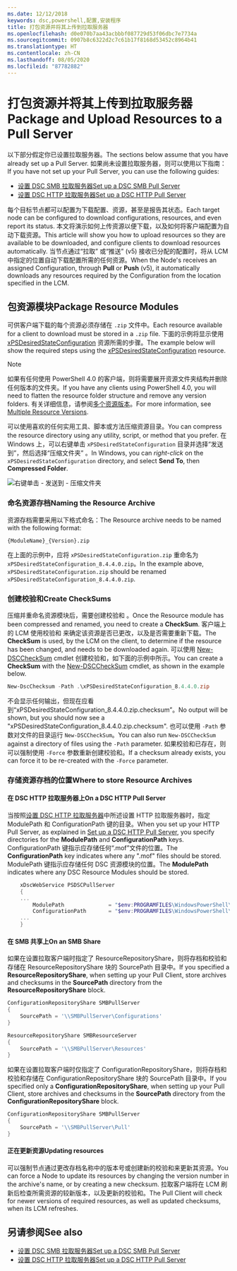 ```yaml
---
ms.date: 12/12/2018
keywords: dsc,powershell,配置,安装程序
title: 打包资源并将其上传到拉取服务器
ms.openlocfilehash: d0e070b7aa43acbbbf087729d53f06dbc7e7734a
ms.sourcegitcommit: 0907b8c6322d2c7c61b17f8168d53452c8964b41
ms.translationtype: HT
ms.contentlocale: zh-CN
ms.lasthandoff: 08/05/2020
ms.locfileid: "87782882"
---
```

# <a name="package-and-upload-resources-to-a-pull-server"></a><span data-ttu-id="572a4-103">打包资源并将其上传到拉取服务器</span><span class="sxs-lookup"><span data-stu-id="572a4-103">Package and Upload Resources to a Pull Server</span></span>

<span data-ttu-id="572a4-104">以下部分假定你已设置拉取服务器。</span><span class="sxs-lookup"><span data-stu-id="572a4-104">The sections below assume that you have already set up a Pull Server.</span></span> <span data-ttu-id="572a4-105">如果尚未设置拉取服务器，则可以使用以下指南：</span><span class="sxs-lookup"><span data-stu-id="572a4-105">If you have not set up your Pull Server, you can use the following guides:</span></span>

- [<span data-ttu-id="572a4-106">设置 DSC SMB 拉取服务器</span><span class="sxs-lookup"><span data-stu-id="572a4-106">Set up a DSC SMB Pull Server</span></span>](pullServerSmb.md)
- [<span data-ttu-id="572a4-107">设置 DSC HTTP 拉取服务器</span><span class="sxs-lookup"><span data-stu-id="572a4-107">Set up a DSC HTTP Pull Server</span></span>](pullServer.md)

<span data-ttu-id="572a4-108">每个目标节点都可以配置为下载配置、资源，甚至是报告其状态。</span><span class="sxs-lookup"><span data-stu-id="572a4-108">Each target node can be configured to download configurations, resources, and even report its status.</span></span> <span data-ttu-id="572a4-109">本文将演示如何上传资源以便下载，以及如何将客户端配置为自动下载资源。</span><span class="sxs-lookup"><span data-stu-id="572a4-109">This article will show you how to upload resources so they are available to be downloaded, and configure clients to download resources automatically.</span></span> <span data-ttu-id="572a4-110">当节点通过“拉取”  或“推送”  (v5) 接收已分配的配置时，将从 LCM 中指定的位置自动下载配置所需的任何资源。</span><span class="sxs-lookup"><span data-stu-id="572a4-110">When the Node's receives an assigned Configuration, through **Pull** or **Push** (v5), it automatically downloads any resources required by the Configuration from the location specified in the LCM.</span></span>

## <a name="package-resource-modules"></a><span data-ttu-id="572a4-111">包资源模块</span><span class="sxs-lookup"><span data-stu-id="572a4-111">Package Resource Modules</span></span>

<span data-ttu-id="572a4-112">可供客户端下载的每个资源必须存储在 `.zip` 文件中。</span><span class="sxs-lookup"><span data-stu-id="572a4-112">Each resource available for a client to download must be stored in a `.zip` file.</span></span> <span data-ttu-id="572a4-113">下面的示例将显示使用 [xPSDesiredStateConfiguration](https://www.powershellgallery.com/packages/xPSDesiredStateConfiguration/8.4.0.0) 资源所需的步骤。</span><span class="sxs-lookup"><span data-stu-id="572a4-113">The example below will show the required steps using the [xPSDesiredStateConfiguration](https://www.powershellgallery.com/packages/xPSDesiredStateConfiguration/8.4.0.0) resource.</span></span>

> [!NOTE]
> <span data-ttu-id="572a4-114">如果有任何使用 PowerShell 4.0 的客户端，则将需要展开资源文件夹结构并删除任何版本的文件夹。</span><span class="sxs-lookup"><span data-stu-id="572a4-114">If you have any clients using PowerShell 4.0, you will need to flatten the resource folder structure and remove any version folders.</span></span> <span data-ttu-id="572a4-115">有关详细信息，请参阅[多个资源版本](../configurations/import-dscresource.md#multiple-resource-versions)。</span><span class="sxs-lookup"><span data-stu-id="572a4-115">For more information, see [Multiple Resource Versions](../configurations/import-dscresource.md#multiple-resource-versions).</span></span>

<span data-ttu-id="572a4-116">可以使用喜欢的任何实用工具、脚本或方法压缩资源目录。</span><span class="sxs-lookup"><span data-stu-id="572a4-116">You can compress the resource directory using any utility, script, or method that you prefer.</span></span> <span data-ttu-id="572a4-117">在 Windows 上，可以右键单击 `xPSDesiredStateConfiguration` 目录并选择“发送到”，然后选择“压缩文件夹” 。</span><span class="sxs-lookup"><span data-stu-id="572a4-117">In Windows, you can _right-click_ on the `xPSDesiredStateConfiguration` directory, and select **Send To**, then **Compressed Folder**.</span></span>

![右键单击 - 发送到 - 压缩文件夹](media/package-upload-resources/right-click.gif)

### <a name="naming-the-resource-archive"></a><span data-ttu-id="572a4-119">命名资源存档</span><span class="sxs-lookup"><span data-stu-id="572a4-119">Naming the Resource Archive</span></span>

<span data-ttu-id="572a4-120">资源存档需要采用以下格式命名：</span><span class="sxs-lookup"><span data-stu-id="572a4-120">The Resource archive needs to be named with the following format:</span></span>

```
{ModuleName}_{Version}.zip
```

<span data-ttu-id="572a4-121">在上面的示例中，应将 `xPSDesiredStateConfiguration.zip` 重命名为 `xPSDesiredStateConfiguration_8.4.4.0.zip`。</span><span class="sxs-lookup"><span data-stu-id="572a4-121">In the example above, `xPSDesiredStateConfiguration.zip` should be renamed `xPSDesiredStateConfiguration_8.4.4.0.zip`.</span></span>

### <a name="create-checksums"></a><span data-ttu-id="572a4-122">创建校验和</span><span class="sxs-lookup"><span data-stu-id="572a4-122">Create CheckSums</span></span>

<span data-ttu-id="572a4-123">压缩并重命名资源模块后，需要创建校验和  。</span><span class="sxs-lookup"><span data-stu-id="572a4-123">Once the Resource module has been compressed and renamed, you need to create a **CheckSum**.</span></span> <span data-ttu-id="572a4-124">客户端上的 LCM 使用校验和  来确定该资源是否已更改，以及是否需要重新下载。</span><span class="sxs-lookup"><span data-stu-id="572a4-124">The **CheckSum** is used, by the LCM on the client, to determine if the resource has been changed, and needs to be downloaded again.</span></span> <span data-ttu-id="572a4-125">可以使用 [New-DSCCheckSum](/powershell/module/PSDesiredStateConfiguration/New-DSCCheckSum) cmdlet 创建校验和，如下面的示例中所示。</span><span class="sxs-lookup"><span data-stu-id="572a4-125">You can create a **CheckSum** with the [New-DSCCheckSum](/powershell/module/PSDesiredStateConfiguration/New-DSCCheckSum) cmdlet, as shown in the example below.</span></span>

```powershell
New-DscChecksum -Path .\xPSDesiredStateConfiguration_8.4.4.0.zip
```

<span data-ttu-id="572a4-126">不会显示任何输出，但现在应看到“xPSDesiredStateConfiguration_8.4.4.0.zip.checksum”。</span><span class="sxs-lookup"><span data-stu-id="572a4-126">No output will be shown, but you should now see a "xPSDesiredStateConfiguration_8.4.4.0.zip.checksum".</span></span> <span data-ttu-id="572a4-127">也可以使用 `-Path` 参数对文件的目录运行 `New-DSCCheckSum`。</span><span class="sxs-lookup"><span data-stu-id="572a4-127">You can also run `New-DSCCheckSum` against a directory of files using the `-Path` parameter.</span></span> <span data-ttu-id="572a4-128">如果校验和已存在，则可以强制使用 `-Force` 参数重新创建校验和。</span><span class="sxs-lookup"><span data-stu-id="572a4-128">If a checksum already exists, you can force it to be re-created with the `-Force` parameter.</span></span>

### <a name="where-to-store-resource-archives"></a><span data-ttu-id="572a4-129">存储资源存档的位置</span><span class="sxs-lookup"><span data-stu-id="572a4-129">Where to store Resource Archives</span></span>

#### <a name="on-a-dsc-http-pull-server"></a><span data-ttu-id="572a4-130">在 DSC HTTP 拉取服务器上</span><span class="sxs-lookup"><span data-stu-id="572a4-130">On a DSC HTTP Pull Server</span></span>

<span data-ttu-id="572a4-131">当按照[设置 DSC HTTP 拉取服务器](pullServer.md)中所述设置 HTTP 拉取服务器时，指定 ModulePath  和 ConfigurationPath  键的目录。</span><span class="sxs-lookup"><span data-stu-id="572a4-131">When you set up your HTTP Pull Server, as explained in [Set up a DSC HTTP Pull Server](pullServer.md), you specify directories for the **ModulePath** and **ConfigurationPath** keys.</span></span> <span data-ttu-id="572a4-132">ConfigurationPath  键指示应存储任何“.mof”文件的位置。</span><span class="sxs-lookup"><span data-stu-id="572a4-132">The **ConfigurationPath** key indicates where any ".mof" files should be stored.</span></span> <span data-ttu-id="572a4-133">ModulePath  键指示应存储任何 DSC 资源模块的位置。</span><span class="sxs-lookup"><span data-stu-id="572a4-133">The **ModulePath** indicates where any DSC Resource Modules should be stored.</span></span>

```powershell
    xDscWebService PSDSCPullServer
    {
    ...
        ModulePath              = "$env:PROGRAMFILES\WindowsPowerShell\DscService\Modules"
        ConfigurationPath       = "$env:PROGRAMFILES\WindowsPowerShell\DscService\Configuration"
    ...
    }

```

#### <a name="on-an-smb-share"></a><span data-ttu-id="572a4-134">在 SMB 共享上</span><span class="sxs-lookup"><span data-stu-id="572a4-134">On an SMB Share</span></span>

<span data-ttu-id="572a4-135">如果在设置拉取客户端时指定了 ResourceRepositoryShare，则将存档和校验和存储在 ResourceRepositoryShare 块的 SourcePath 目录中。</span><span class="sxs-lookup"><span data-stu-id="572a4-135">If you specified a **ResourceRepositoryShare**, when setting up your Pull Client, store archives and checksums in the **SourcePath** directory from the **ResourceRepositoryShare** block.</span></span>

```powershell
ConfigurationRepositoryShare SMBPullServer
{
    SourcePath = '\\SMBPullServer\Configurations'
}

ResourceRepositoryShare SMBResourceServer
{
    SourcePath = '\\SMBPullServer\Resources'
}
```

<span data-ttu-id="572a4-136">如果在设置拉取客户端时仅指定了 ConfigurationRepositoryShare，则将存档和校验和存储在 ConfigurationRepositoryShare 块的 SourcePath 目录中。</span><span class="sxs-lookup"><span data-stu-id="572a4-136">If you specified only a **ConfigurationRepositoryShare**, when setting up your Pull Client, store archives and checksums in the **SourcePath** directory from the **ConfigurationRepositoryShare** block.</span></span>

```powershell
ConfigurationRepositoryShare SMBPullServer
{
    SourcePath = '\\SMBPullServer\Pull'
}
```

#### <a name="updating-resources"></a><span data-ttu-id="572a4-137">正在更新资源</span><span class="sxs-lookup"><span data-stu-id="572a4-137">Updating resources</span></span>

<span data-ttu-id="572a4-138">可以强制节点通过更改存档名称中的版本号或创建新的校验和来更新其资源。</span><span class="sxs-lookup"><span data-stu-id="572a4-138">You can force a Node to update its resources by changing the version number in the archive's name, or by creating a new checksum.</span></span> <span data-ttu-id="572a4-139">拉取客户端将在 LCM 刷新后检查所需资源的较新版本，以及更新的校验和。</span><span class="sxs-lookup"><span data-stu-id="572a4-139">The Pull Client will check for newer versions of required resources, as well as updated checksums, when its LCM refreshes.</span></span>

## <a name="see-also"></a><span data-ttu-id="572a4-140">另请参阅</span><span class="sxs-lookup"><span data-stu-id="572a4-140">See also</span></span>

- [<span data-ttu-id="572a4-141">设置 DSC SMB 拉取服务器</span><span class="sxs-lookup"><span data-stu-id="572a4-141">Set up a DSC SMB Pull Server</span></span>](pullServerSmb.md)
- [<span data-ttu-id="572a4-142">设置 DSC HTTP 拉取服务器</span><span class="sxs-lookup"><span data-stu-id="572a4-142">Set up a DSC HTTP Pull Server</span></span>](pullServer.md)
